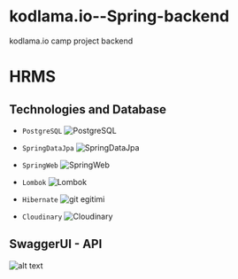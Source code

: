 # kodlama.io--Spring-backend
kodlama.io camp project backend


# HRMS

## Technologies and Database


- `PostgreSQL` 
![PostgreSQL](https://www.mshowto.org/images/articles/2020/05/1_PY24xlr4TpOkXW04HUoqrQ.jpeg)

- `SpringDataJpa`
![SpringDataJpa](https://pbs.twimg.com/profile_images/1235945452304031744/w55Uc_O9_400x400.png)

- `SpringWeb`
![SpringWeb](https://pbs.twimg.com/profile_images/1235870003292856320/iRG4_ojf_400x400.png)

- `Lombok`
![Lombok](https://pbs.twimg.com/profile_images/975341366665449472/pb_Hp8ci_400x400.jpg)

- `Hibernate`
![git egitimi](https://bilgegunluk.com/wp-content/uploads/2015/07/git-github-kullanimi.png)

- `Cloudinary`
![Cloudinary](http://res.cloudinary.com/cloudinary/image/upload/new_cloudinary_logo_square.png)


## SwaggerUI - API

![alt text](https://github.com/[batuhanbag]/[kodlama.io--Spring-backend]/blob/[master]/swagger.png?raw=true)
